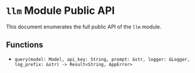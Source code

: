 # `llm` Module Public API

This document enumerates the full public API of the `llm` module.

## Functions
- `query(model: Model, api_key: String, prompt: &str, logger: &Logger, log_prefix: &str) -> Result<String, AppError>`